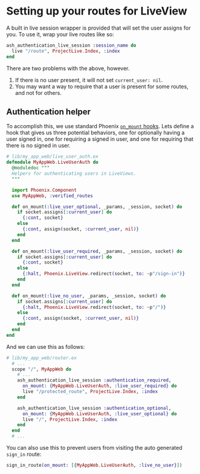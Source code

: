 # Setting up your routes for LiveView

A built in live session wrapper is provided that will set the user assigns for you. To use it, wrap your live routes like so:

```elixir
ash_authentication_live_session :session_name do
  live "/route", ProjectLive.Index, :index
end
```

There are two problems with the above, however.

1. If there is no user present, it will not set `current_user: nil`.
2. You may want a way to require that a user is present for some routes, and not for others.

## Authentication helper

To accomplish this, we use standard Phoenix [`on_mount` hooks](https://hexdocs.pm/phoenix_live_view/Phoenix.LiveView.html#on_mount/1-examples). Lets define a hook that gives us three potential behaviors, one for optionally having a user signed in, one for requiring a signed in user, and one for requiring that there is no signed in user.


```elixir
# lib/my_app_web/live_user_auth.ex
defmodule MyAppWeb.LiveUserAuth do
  @moduledoc """
  Helpers for authenticating users in LiveViews.
  """

  import Phoenix.Component
  use MyAppWeb, :verified_routes

  def on_mount(:live_user_optional, _params, _session, socket) do
    if socket.assigns[:current_user] do
      {:cont, socket}
    else
      {:cont, assign(socket, :current_user, nil)}
    end
  end

  def on_mount(:live_user_required, _params, _session, socket) do
    if socket.assigns[:current_user] do
      {:cont, socket}
    else
      {:halt, Phoenix.LiveView.redirect(socket, to: ~p"/sign-in")}
    end
  end

  def on_mount(:live_no_user, _params, _session, socket) do
    if socket.assigns[:current_user] do
      {:halt, Phoenix.LiveView.redirect(socket, to: ~p"/")}
    else
      {:cont, assign(socket, :current_user, nil)}
    end
  end
end
```

And we can use this as follows:

```elixir
# lib/my_app_web/router.ex
  # ...
  scope "/", MyAppWeb do
    # ...
    ash_authentication_live_session :authentication_required,
      on_mount: {MyAppWeb.LiveUserAuth, :live_user_required} do
      live "/protected_route", ProjectLive.Index, :index
    end

    ash_authentication_live_session :authentication_optional,
      on_mount: {MyAppWeb.LiveUserAuth, :live_user_optional} do
      live "/", ProjectLive.Index, :index
    end
  end
  # ...
```

You can also use this to prevent users from visiting the auto generated `sign_in` route:

```elixir
sign_in_route(on_mount: [{MyAppWeb.LiveUserAuth, :live_no_user}])
```